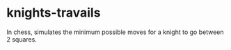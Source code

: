 # knights-travails
In chess, simulates the minimum possible moves for a knight to go between 2 squares.
